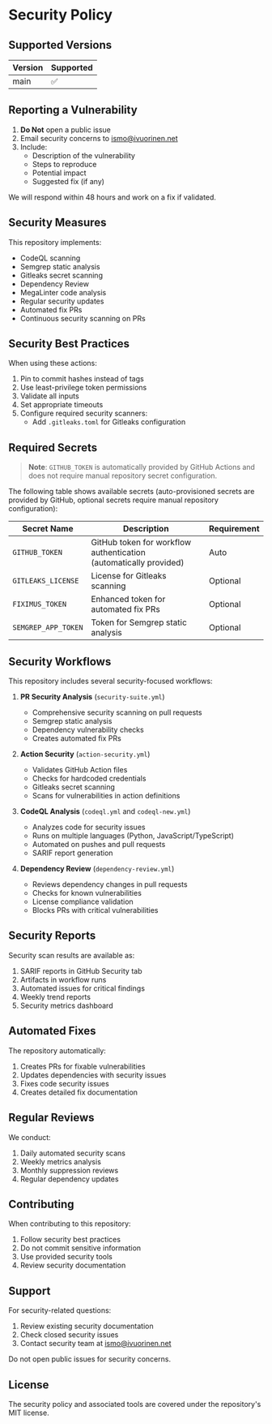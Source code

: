 # Security Policy

## Supported Versions

| Version | Supported          |
| ------- | ------------------ |
| main    | :white_check_mark: |

## Reporting a Vulnerability

1. **Do Not** open a public issue
2. Email security concerns to <ismo@ivuorinen.net>
3. Include:
   - Description of the vulnerability
   - Steps to reproduce
   - Potential impact
   - Suggested fix (if any)

We will respond within 48 hours and work on a fix if validated.

## Security Measures

This repository implements:

- CodeQL scanning
- Semgrep static analysis
- Gitleaks secret scanning
- Dependency Review
- MegaLinter code analysis
- Regular security updates
- Automated fix PRs
- Continuous security scanning on PRs

## Security Best Practices

When using these actions:

1. Pin to commit hashes instead of tags
2. Use least-privilege token permissions
3. Validate all inputs
4. Set appropriate timeouts
5. Configure required security scanners:
   - Add `.gitleaks.toml` for Gitleaks configuration

## Required Secrets

> **Note**: `GITHUB_TOKEN` is automatically provided by GitHub Actions and does not require manual repository secret configuration.

The following table shows available secrets (auto-provisioned secrets are provided by GitHub, optional secrets require manual repository configuration):

| Secret Name         | Description                                                       | Requirement |
| ------------------- | ----------------------------------------------------------------- | ----------- |
| `GITHUB_TOKEN`      | GitHub token for workflow authentication (automatically provided) | Auto        |
| `GITLEAKS_LICENSE`  | License for Gitleaks scanning                                     | Optional    |
| `FIXIMUS_TOKEN`     | Enhanced token for automated fix PRs                              | Optional    |
| `SEMGREP_APP_TOKEN` | Token for Semgrep static analysis                                 | Optional    |

## Security Workflows

This repository includes several security-focused workflows:

1. **PR Security Analysis** (`security-suite.yml`)
   - Comprehensive security scanning on pull requests
   - Semgrep static analysis
   - Dependency vulnerability checks
   - Creates automated fix PRs

2. **Action Security** (`action-security.yml`)
   - Validates GitHub Action files
   - Checks for hardcoded credentials
   - Gitleaks secret scanning
   - Scans for vulnerabilities in action definitions

3. **CodeQL Analysis** (`codeql.yml` and `codeql-new.yml`)
   - Analyzes code for security issues
   - Runs on multiple languages (Python, JavaScript/TypeScript)
   - Automated on pushes and pull requests
   - SARIF report generation

4. **Dependency Review** (`dependency-review.yml`)
   - Reviews dependency changes in pull requests
   - Checks for known vulnerabilities
   - License compliance validation
   - Blocks PRs with critical vulnerabilities

## Security Reports

Security scan results are available as:

1. SARIF reports in GitHub Security tab
2. Artifacts in workflow runs
3. Automated issues for critical findings
4. Weekly trend reports
5. Security metrics dashboard

## Automated Fixes

The repository automatically:

1. Creates PRs for fixable vulnerabilities
2. Updates dependencies with security issues
3. Fixes code security issues
4. Creates detailed fix documentation

## Regular Reviews

We conduct:

1. Daily automated security scans
2. Weekly metrics analysis
3. Monthly suppression reviews
4. Regular dependency updates

## Contributing

When contributing to this repository:

1. Follow security best practices
2. Do not commit sensitive information
3. Use provided security tools
4. Review security documentation

## Support

For security-related questions:

1. Review existing security documentation
2. Check closed security issues
3. Contact security team at <ismo@ivuorinen.net>

Do not open public issues for security concerns.

## License

The security policy and associated tools are covered under the repository's MIT license.
